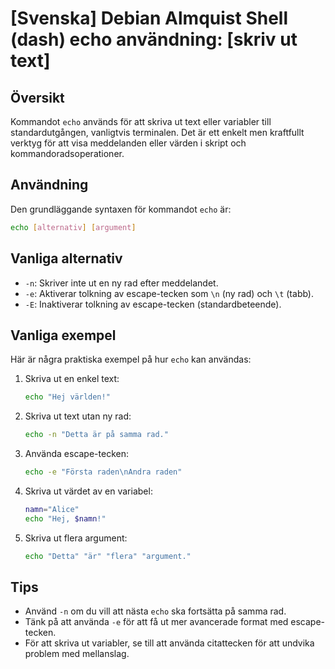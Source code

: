 # [Svenska] Debian Almquist Shell (dash) echo användning: [skriv ut text]

## Översikt
Kommandot `echo` används för att skriva ut text eller variabler till standardutgången, vanligtvis terminalen. Det är ett enkelt men kraftfullt verktyg för att visa meddelanden eller värden i skript och kommandoradsoperationer.

## Användning
Den grundläggande syntaxen för kommandot `echo` är:

```sh
echo [alternativ] [argument]
```

## Vanliga alternativ
- `-n`: Skriver inte ut en ny rad efter meddelandet.
- `-e`: Aktiverar tolkning av escape-tecken som `\n` (ny rad) och `\t` (tabb).
- `-E`: Inaktiverar tolkning av escape-tecken (standardbeteende).

## Vanliga exempel
Här är några praktiska exempel på hur `echo` kan användas:

1. Skriva ut en enkel text:
   ```sh
   echo "Hej världen!"
   ```

2. Skriva ut text utan ny rad:
   ```sh
   echo -n "Detta är på samma rad."
   ```

3. Använda escape-tecken:
   ```sh
   echo -e "Första raden\nAndra raden"
   ```

4. Skriva ut värdet av en variabel:
   ```sh
   namn="Alice"
   echo "Hej, $namn!"
   ```

5. Skriva ut flera argument:
   ```sh
   echo "Detta" "är" "flera" "argument."
   ```

## Tips
- Använd `-n` om du vill att nästa `echo` ska fortsätta på samma rad.
- Tänk på att använda `-e` för att få ut mer avancerade format med escape-tecken.
- För att skriva ut variabler, se till att använda citattecken för att undvika problem med mellanslag.